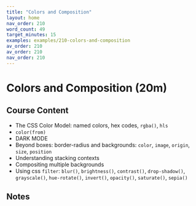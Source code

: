 ```yaml
---
title: "Colors and Composition"
layout: home
nav_order: 210
word_count: 49
target_minutes: 15
examples: examples/210-colors-and-composition
av_order: 210
av_order: 210
nav_order: 210
---
```

# Colors and Composition (20m)

## Course Content

- The CSS Color Model:  named colors, hex codes, `rgba()`, `hls`
- `color(from)`
- DARK MODE
- Beyond boxes: border-radius and backgrounds: `color`, `image`, `origin`, `size`, `position`
- Understanding stacking contexts
- Compositing multiple backgrounds
- Using css `filter`: `blur()`, `brightness()`, `contrast()`, `drop-shadow()`, `grayscale()`, `hue-rotate()`, `invert()`, `opacity()`, `saturate()`, `sepia()`

## Notes













